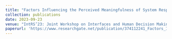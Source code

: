 ```yaml
---
title: "Factors Influencing the Perceived Meaningfulness of System Responses in Conversational Recommendation"
collection: publications
date: 2023-09-23
venue: "IntRS’23: Joint Workshop on Interfaces and Human Decision Making for Recommender Systems, September 18, 2023, Singapore (hybrid event)."
paperurl: 'https://www.researchgate.net/publication/374112241_Factors_Influencing_the_Perceived_Meaningfulness_of_System_Responses_in_Conversational_Recommendation'
---
```




